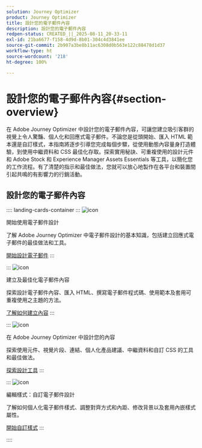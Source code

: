 ```yaml
---
solution: Journey Optimizer
product: Journey Optimizer
title: 設計您的電子郵件內容
description: 設計您的電子郵件內容
redpen-status: CREATED_||_2025-08-11_20-33-11
exl-id: 21ba6677-f158-4d9d-8b01-304c4d3841ee
source-git-commit: 2b907a3be8b11ac6308d0b563e122c88478d1d37
workflow-type: ht
source-wordcount: '218'
ht-degree: 100%

---
```


# 設計您的電子郵件內容{#section-overview}

在 Adobe Journey Optimizer 中設計您的電子郵件內容，可讓您建立吸引客群的視覺上令人驚豔、個人化和回應式電子郵件。不論您是從頭開始、匯入 HTML 範本還是自訂樣式，本指南將逐步引導您完成每個步驟，從使用動態內容量身打造體驗，到使用中繼資料和 CSS 最佳化存取。探索實用秘訣、可重複使用的設計元件和 Adobe Stock 和 Experience Manager Assets Essentials 等工具，以簡化您的工作流程。有了清楚的指示和最佳做法，您就可以放心地製作在各平台和裝置間引起共鳴的有影響力的行銷活動。

## 設計您的電子郵件內容

:::: landing-cards-container
:::
![icon](https://cdn.experienceleague.adobe.com/icons/circle-play.svg)

開始使用電子郵件設計

了解 Adobe Journey Optimizer 中電子郵件設計的基本知識，包括建立回應式電子郵件的最佳做法和工具。

[開始設計電子郵件](../using/email/get-started-email-design.md)
:::

:::
![icon](https://cdn.experienceleague.adobe.com/icons/list-check.svg)

建立及最佳化電子郵件內容

探索設計電子郵件內容、匯入 HTML、撰寫電子郵件程式碼、使用範本及套用可重複使用之主題的方法。

[了解如何建立內容](start-creating-content-landing-page.md)
:::

:::
![icon](https://cdn.experienceleague.adobe.com/icons/puzzle-piece.svg)

在 Adobe Journey Optimizer 中設計您的內容

探索使用元件、視覺片段、連結、個人化產品建議、中繼資料和自訂 CSS 的工具和最佳做法。

[探索設計工具](add-content-landing-page.md)
:::

:::
![icon](https://cdn.experienceleague.adobe.com/icons/gear.svg)

編輯樣式：自訂電子郵件設計

了解如何個人化電子郵件樣式、調整對齊方式和內距、修改背景以及套用內嵌樣式屬性。

[開始自訂樣式](edit-style-landing-page.md)
:::

::::
